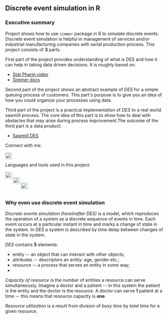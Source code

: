 ## Discrete event simulation in R

### Executive summary

Project shows how to use `simmer` package in R to simulate discrete events.
Discrete event simulation is helpful in management of services and/or
industrial manufacturing companies with serial production process. This
project consists of **3** parts.

First part of the project provides understanding of what is DES and how it
can help in taking data driven decisions. It is roughly based on:  

- [Stat Pharm video]  
- [Simmer docs]  

Second part of the project shows an abstract example of *DES* for a simple
queuing process of customers. This part's purpose is to give you an idea of
how you could organize your processes using data.

Third part of the project is a practical implementation of *DES* to a real
world sawmill process. The core idea of this part is to show how to deal
with obstacles that may arise during process improvement.The outcome of the
third part is a data product:

- [Sawmill DES]  

Connect with me:

[<img align="left" alt="GeorgyMakarov | LinkedIn" width="22px" src="https://cdn.jsdelivr.net/npm/simple-icons@v3/icons/linkedin.svg"/>][Linkedin]  

<br />

Languages and tools used in this project:

[<img align="left" alt="GeorgyMakarov | Rstudio" width="22px" src="https://rstudio.com/wp-content/uploads/2018/10/RStudio-Logo-gray.svg"/>][Rstudio]  
[<img align="left" alt="GeorgyMakarov | Github" width="22px" src="https://cdn.jsdelivr.net/npm/simple-icons@v3/icons/github.svg"/>][Github]  
[<img align="left" alt="GeorgyMakarov | Git" width="22px" src="https://cdn.jsdelivr.net/npm/simple-icons@v3/icons/git.svg"/>][Git]  

<br />


### Why even use discrete event simulation

*Discrete events simulation (hereinafter DES)* is a model, which reproduces
the operation of a system as a discrete sequence of events in time. Each
event occurs at a particular instant in time and marks a change of state in
the system. In *DES* a system is described by time delay between changes
of state in the system.

*DES* contains **5** elements:  

* entity -- an object that can interact with other objects;  
* attributes -- descriptors an entity: age, gender etc.;  
* resource -- a process that serves an entity in some way;  
* 

*Capacity of resource* is the number of entities a resource can serve
simultaneously. Imagine a doctor and a patient -- in this system the patient
is the entity and the doctor is the resource. A doctor can serve **1**
patient at a time -- this means that resource capacity is **one**.

*Resource utilization* is a result from division of *busy time* by 
*total time* for a given resource. 


<br />
<br />

[Stat Pharm video]: https://www.youtube.com/watch?v=Qe1NvHJcmZs&t=4s  
[Simmer docs]: https://r-simmer.org
[Sawmill DES]: https://rpubs.com/georgy_makarov/647960  
[Linkedin]: https://www.linkedin.com/in/georgy-makarov-11436b42/  
[Rstudio]: https://rstudio.com
[Github]: https://github.com  
[Git]: https://git-scm.com  


